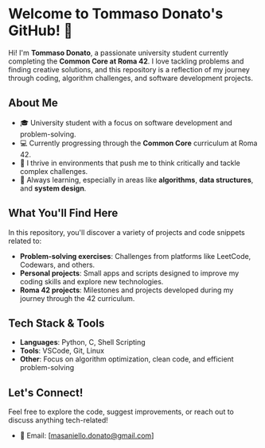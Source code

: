 # Welcome to Tommaso Donato's GitHub! 🚀

Hi! I'm **Tommaso Donato**, a passionate university student currently completing the **Common Core at Roma 42**. I love tackling problems and finding creative solutions, and this repository is a reflection of my journey through coding, algorithm challenges, and software development projects.

## About Me
- 🎓 University student with a focus on software development and problem-solving.
- 💻 Currently progressing through the **Common Core** curriculum at Roma 42.
- 🧠 I thrive in environments that push me to think critically and tackle complex challenges.
- 🌱 Always learning, especially in areas like **algorithms**, **data structures**, and **system design**.

## What You'll Find Here
In this repository, you'll discover a variety of projects and code snippets related to:
- **Problem-solving exercises**: Challenges from platforms like LeetCode, Codewars, and others.
- **Personal projects**: Small apps and scripts designed to improve my coding skills and explore new technologies.
- **Roma 42 projects**: Milestones and projects developed during my journey through the 42 curriculum.

## Tech Stack & Tools
- **Languages**: Python, C, Shell Scripting
- **Tools**: VSCode, Git, Linux
- **Other**: Focus on algorithm optimization, clean code, and efficient problem-solving

## Let's Connect!
Feel free to explore the code, suggest improvements, or reach out to discuss anything tech-related!  
- 📧 Email: [masaniello.donato@gmail.com]
